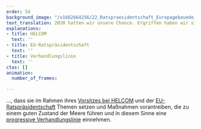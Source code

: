 ```yaml
---
order: 54
background_image: "/v1662664256/22_Ratspraesidentschaft_Europagebauede_jolan-wathelet-unsplash_cozefo_g8dbob.jpg"
text_translation: 2020 hatten wir unsere Chance. Ergriffen haben wir sie nicht wirklich.
explanations:
- title: HELCOM
  text: ''
- title: EU-Ratspräsidentschaft
  text: ''
- title: Verhandlungslinie
  text: ''
ctas: []
animation:
  number_of_frames: 

---
```

…, dass sie im Rahmen ihres [Vorsitzes bei HELCOM](# "HELCOM") und der [EU-Ratspräsident­schaft](# "EU-Ratspräsidentschaft") Themen setzen und Maßnahmen vorantreiben, die zu einem guten Zustand der Meere führen und in diesem Sinne eine [progressive Verhandlungslinie](# "Verhandlungslinie") einnehmen.